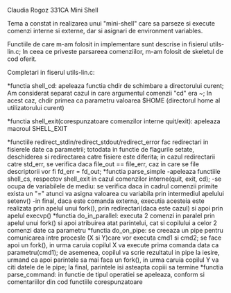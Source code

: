 
Claudia Rogoz
331CA 
	Mini Shell
	
Tema a constat in realizarea unui "mini-shell" care sa parseze si execute comenzi
interne si externe, dar si asignari de environment variables. 

Functiile de care m-am folosit in implementare sunt descrise in fisierul utils-lin.c;
In ceea ce priveste parsareea comenziilor, m-am folosit de skeletul de cod oferit.

Completari in fiserul utils-lin.c:

*functia shell_cd:
	apeleaza functia chdir de schimbare a directorului curent; Am considerat
	separat cazul in care argumentul comenzii "cd" era ~; In acest caz, chdir
	primea ca parametru valoarea $HOME (directorul home al utilizatorului curent)

*functia shell_exit(corespunzatoare comenzilor interne quit/exit):
	apeleaza macroul SHELL_EXIT

*functiile redirect_stdin/redirect_stdout/redirect_error
	fac redirectari in fisierele date ca parametrii;
	totodata in functie de flagurile setate, deschiderea
	si redirectarea catre fisiere este diferita;
	in cazul redirectarii catre std_err, se verifica
	daca file_out == file_err, caz in care se file 
	descriptorii vor fi fd_err = fd_out;
*functia parse_simple
	-apeleaza functiile shell_cs, respectov shell_exit in cazul comenzilor 
	interne(quit, exit, cd);
	-se ocupa de variabilele de mediu: se verifica daca in cadrul comenzii
	primite exista un "=" atunci va asigna valoarea cu variabila prin
	intermediul apelului setenv()
	-in final, daca este comanda externa, executia acesteia este realizata
	prin apelul unui fork(), prin redirectari(daca este cazul) si apoi prin
	apelul execvp()
*functia do_in_parallel: executa 2 comenzi in paralel prin apelul unui 
	fork() si apoi atribuirea atat parintelui, cat si copilului a 
	celor 2 comenzi date ca parametru
*functia do_on_pipe:
	se creeaza un pipe pentru comunicarea intre procesle (X si Y)care
	vor executa cmd1 si cmd2; se face apoi un fork(), in urma caruia copilul X
	va execute prima comanda data ca parametru(cmd1); de asemenea, copilul va
	scrie rezultatul in pipe la iesire, urmand ca apoi parintele sa mai faca
	un fork(), in urma caruia copilul Y va citi datele de le pipe; la final, parintele
	isi asteapta copiii sa termine 
*functia parse_command:
	in functie de tipul operatiei se apeleaza, conform si comentariilor din cod
	functiile corespunzatoare
 
	

